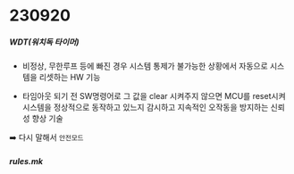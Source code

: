 # 230920

##### WDT(워치독 타이머)

- 비정상, 무한루프 등에 빠진 경우 시스템 통제가 불가능한 상황에서 자동으로 시스템을 리셋하는 HW 기능

- 타임아웃 되기 전 SW명령어로 그 값을 clear 시켜주지 않으면 MCU를 reset시켜 시스템을 정상적으로 동작하고 있느지 감시하고 지속적인 오작동을 방지하는 신뢰성 향상 기술

➡️ 다시 말해서 `안전모드`



##### rules.mk






